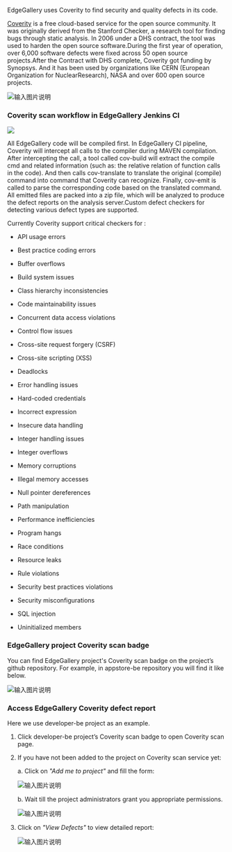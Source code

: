 EdgeGallery uses Coverity to find security and quality defects in its code.

[Coverity](https://www.synopsys.com/software-integrity/security-testing/static-analysis-sast.html) is a free cloud-based service for the open source community. It was originally derived from the Stanford Checker, a research tool for finding bugs through static analysis. In 2006 under a DHS contract, the tool was used to harden the open source software.During the first year of operation, over 6,000 software defects were fixed across 50 open source projects.After the Contract with DHS complete, Coverity got funding by Synopsys. And it has been used by organizations like CERN (European Organization for NuclearResearch), NASA and over 600 open source projects.

![输入图片说明](https://images.gitee.com/uploads/images/2020/0730/084935_e09a070a_5645267.jpeg "Snipaste_2020-03-03_13-05-38.jpg")

### Coverity scan workflow in EdgeGallery Jenkins CI

![](https://edgegallery.atlassian.net/wiki/download/attachments/364041/%E5%9B%BE%E7%89%871.jpg?api=v2)

All EdgeGallery code will be compiled first. In EdgeGallery CI pipeline, Coverity will intercept all calls to the compiler during MAVEN compilation. After intercepting the call, a tool called cov-build will extract the compile cmd and related information (such as: the relative relation of function calls in the code). And then calls cov-translate to translate the original (compile) command into command that Coverity can recognize. Finally, cov-emit is called to parse the corresponding code based on the translated command. All emitted files are packed into a zip file, which will be analyzed to produce the defect reports on the analysis server.Custom defect checkers for detecting various defect types are supported.

Currently Coverity support critical checkers for :

*   API usage errors

*   Best practice coding errors

*   Buffer overflows

*   Build system issues

*   Class hierarchy inconsistencies

*   Code maintainability issues

*   Concurrent data access violations

*   Control flow issues

*   Cross-site request forgery (CSRF)

*   Cross-site scripting (XSS)

*   Deadlocks

*   Error handling issues

*   Hard-coded credentials

*   Incorrect expression

*   Insecure data handling

*   Integer handling issues

*   Integer overflows

*   Memory corruptions

*   Illegal memory accesses

*   Null pointer dereferences

*   Path manipulation

*   Performance inefficiencies

*   Program hangs

*   Race conditions

*   Resource leaks

*   Rule violations

*   Security best practices violations

*   Security misconfigurations

*   SQL injection

*   Uninitialized members

### EdgeGallery project Coverity scan badge

You can find EdgeGallery project's Coverity scan badge on the project’s github repository. For example, in appstore-be repository you will find it like below.

![输入图片说明](https://images.gitee.com/uploads/images/2020/0730/084855_f8e21f97_5645267.png "Snipaste_2020-03-03_15-49-32.png")

### Access EdgeGallery Coverity defect report

Here we use developer-be project as an example.

1. Click developer-be project’s Coverity scan badge to open Coverity scan page.  

2. If you have not been added to the project on Coverity scan service yet:

   a. Click on _"Add me to project"_ and fill the form:

      ![输入图片说明](https://images.gitee.com/uploads/images/2020/0730/084532_c25737e0_5645267.png "Snipaste_2020-03-03_16-14-51.png")

   b. Wait till the project administrators grant you appropriate permissions.

      ![输入图片说明](https://images.gitee.com/uploads/images/2020/0730/084736_9b2fd84f_5645267.jpeg "Snipaste_2020-03-03_16-15-38.jpg")

3. Click on _"View Defects"_ to view detailed report:

      ![输入图片说明](https://images.gitee.com/uploads/images/2020/0730/084831_b3321168_5645267.jpeg "Snipaste_2020-03-03_16-16-17.jpg")